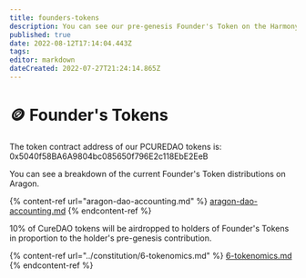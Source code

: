 ```yaml
---
title: founders-tokens
description: You can see our pre-genesis Founder's Token on the Harmony Chain Explorer.
published: true
date: 2022-08-12T17:14:04.443Z
tags: 
editor: markdown
dateCreated: 2022-07-27T21:24:14.865Z
---
```


# 🪙 Founder's Tokens

The token contract address of our PCUREDAO tokens is:
0x5040f58BA6A9804bc085650f796E2c118EbE2EeB

You can see a breakdown of the current Founder's Token distributions on Aragon.

{% content-ref url="aragon-dao-accounting.md" %}
[aragon-dao-accounting.md](aragon-dao-accounting.md)
{% endcontent-ref %}

10% of CureDAO tokens will be airdropped to holders of Founder's Tokens in proportion to the holder's pre-genesis contribution.

{% content-ref url="../constitution/6-tokenomics.md" %}
[6-tokenomics.md](../constitution/6-tokenomics.md)
{% endcontent-ref %}
